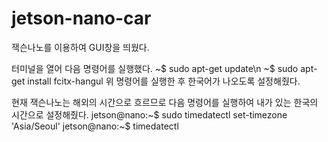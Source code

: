 # jetson-nano-car
잭슨나노를 이용하여 GUI창을 띄웠다.

터미널을 열어 다음 명령어를 실행했다.
~$ sudo apt-get update\n
~$ sudo apt-get install fcitx-hangul
위 명령어를 실행한 후 한국어가 나오도록 설정해줬다.

현재 잭슨나노는 해외의 시간으로 흐르므로 다음 명령어를 실행하여 내가 있는 한국의 시간으로 설정해줬다.
jetson@nano:~$ sudo timedatectl set-timezone 'Asia/Seoul'
jetson@nano:~$ timedatectl
